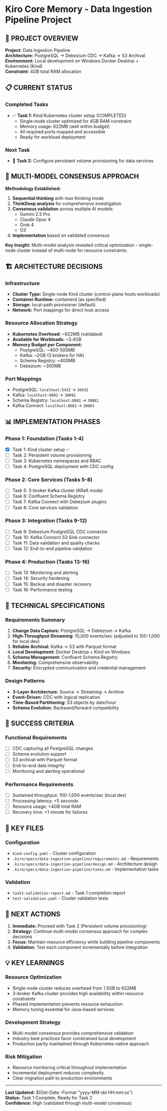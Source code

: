 # Kiro Core Memory - Data Ingestion Pipeline Project

## 🎯 **PROJECT OVERVIEW**

**Project:** Data Ingestion Pipeline  
**Architecture:** PostgreSQL → Debezium CDC → Kafka → S3 Archival  
**Environment:** Local development on Windows Docker Desktop + Kubernetes (Kind)  
**Constraint:** 4GB total RAM allocation  

## 📋 **CURRENT STATUS**

### **Completed Tasks**
- ✅ **Task 1:** Kind Kubernetes cluster setup (COMPLETED)
  - Single-node cluster optimized for 4GB RAM constraint
  - Memory usage: 622MB (well within budget)
  - All required ports mapped and accessible
  - Ready for workload deployment

### **Next Task**
- 🔄 **Task 2:** Configure persistent volume provisioning for data services

## 🧠 **MULTI-MODEL CONSENSUS APPROACH**

**Methodology Established:**
1. **Sequential thinking** with max thinking mode
2. **ThinkDeep analysis** for comprehensive investigation
3. **Consensus validation** across multiple AI models:
   - Gemini 2.5 Pro
   - Claude Opus 4  
   - Grok 4
   - O3
4. **Implementation** based on validated consensus

**Key Insight:** Multi-model analysis revealed critical optimization - single-node cluster instead of multi-node for resource constraints.

## 🏗️ **ARCHITECTURE DECISIONS**

### **Infrastructure**
- **Cluster Type:** Single-node Kind cluster (control-plane hosts workloads)
- **Container Runtime:** containerd (as specified)
- **Storage:** local-path provisioner (default)
- **Network:** Port mappings for direct host access

### **Resource Allocation Strategy**
- **Kubernetes Overhead:** ~622MB (validated)
- **Available for Workloads:** ~3.4GB
- **Memory Budget per Component:**
  - PostgreSQL: ~400-500MB
  - Kafka: ~2GB (3 brokers for HA)
  - Schema Registry: ~400MB
  - Debezium: ~300MB

### **Port Mappings**
- PostgreSQL: `localhost:5432` → `30432`
- Kafka: `localhost:9092` → `30092`
- Schema Registry: `localhost:8081` → `30081`
- Kafka Connect: `localhost:8083` → `30083`

## 📊 **IMPLEMENTATION PHASES**

### **Phase 1: Foundation (Tasks 1-4)**
- [x] Task 1: Kind cluster setup ✅
- [ ] Task 2: Persistent volume provisioning
- [ ] Task 3: Kubernetes namespaces and RBAC
- [ ] Task 4: PostgreSQL deployment with CDC config

### **Phase 2: Core Services (Tasks 5-8)**
- [ ] Task 5: 3-broker Kafka cluster (KRaft mode)
- [ ] Task 6: Confluent Schema Registry
- [ ] Task 7: Kafka Connect with Debezium plugins
- [ ] Task 8: Core services validation

### **Phase 3: Integration (Tasks 9-12)**
- [ ] Task 9: Debezium PostgreSQL CDC connector
- [ ] Task 10: Kafka Connect S3 Sink connector
- [ ] Task 11: Data validation and quality checks
- [ ] Task 12: End-to-end pipeline validation

### **Phase 4: Production (Tasks 13-16)**
- [ ] Task 13: Monitoring and alerting
- [ ] Task 14: Security hardening
- [ ] Task 15: Backup and disaster recovery
- [ ] Task 16: Performance testing

## 🔧 **TECHNICAL SPECIFICATIONS**

### **Requirements Summary**
1. **Change Data Capture:** PostgreSQL → Debezium → Kafka
2. **High-Throughput Streaming:** 10,000 events/sec (adjusted to 100-1,000 for local dev)
3. **Reliable Archival:** Kafka → S3 with Parquet format
4. **Local Development:** Docker Desktop + Kind on Windows
5. **Schema Management:** Confluent Schema Registry
6. **Monitoring:** Comprehensive observability
7. **Security:** Encrypted communication and credential management

### **Design Patterns**
- **3-Layer Architecture:** Source → Streaming → Archive
- **Event-Driven:** CDC with logical replication
- **Time-Based Partitioning:** S3 objects by date/hour
- **Schema Evolution:** Backward/forward compatibility

## 🎯 **SUCCESS CRITERIA**

### **Functional Requirements**
- [ ] CDC capturing all PostgreSQL changes
- [ ] Schema evolution support
- [ ] S3 archival with Parquet format
- [ ] End-to-end data integrity
- [ ] Monitoring and alerting operational

### **Performance Requirements**
- [ ] Sustained throughput: 100-1,000 events/sec (local dev)
- [ ] Processing latency: <5 seconds
- [ ] Resource usage: <4GB total RAM
- [ ] Recovery time: <1 minute for failures

## 📁 **KEY FILES**

### **Configuration**
- `kind-config.yaml` - Cluster configuration
- `.kiro/specs/data-ingestion-pipeline/requirements.md` - Requirements
- `.kiro/specs/data-ingestion-pipeline/design.md` - Architecture design
- `.kiro/specs/data-ingestion-pipeline/tasks.md` - Implementation tasks

### **Validation**
- `task1-validation-report.md` - Task 1 completion report
- `test-validation.yaml` - Cluster validation tests

## 🚀 **NEXT ACTIONS**

1. **Immediate:** Proceed with Task 2 (Persistent volume provisioning)
2. **Strategy:** Continue multi-model consensus approach for complex decisions
3. **Focus:** Maintain resource efficiency while building pipeline components
4. **Validation:** Test each component incrementally before integration

## 💡 **KEY LEARNINGS**

### **Resource Optimization**
- Single-node cluster reduces overhead from 1.5GB to 622MB
- 3-broker Kafka cluster provides high availability within resource constraints
- Phased implementation prevents resource exhaustion
- Memory tuning essential for Java-based services

### **Development Strategy**
- Multi-model consensus provides comprehensive validation
- Industry best practices favor constrained local development
- Production parity maintained through Kubernetes-native approach

### **Risk Mitigation**
- Resource monitoring critical throughout implementation
- Incremental deployment reduces complexity
- Clear migration path to production environments

---

**Last Updated:** $(Get-Date -Format "yyyy-MM-dd HH:mm:ss")  
**Status:** Task 1 Complete, Ready for Task 2  
**Confidence:** High (validated through multi-model consensus)